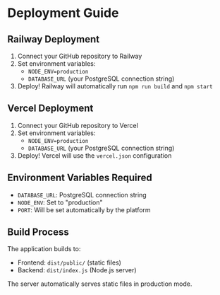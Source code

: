 # Deployment Guide

## Railway Deployment

1. Connect your GitHub repository to Railway
2. Set environment variables:
   - `NODE_ENV=production`
   - `DATABASE_URL` (your PostgreSQL connection string)
3. Deploy! Railway will automatically run `npm run build` and `npm start`

## Vercel Deployment

1. Connect your GitHub repository to Vercel
2. Set environment variables:
   - `NODE_ENV=production`
   - `DATABASE_URL` (your PostgreSQL connection string)
3. Deploy! Vercel will use the `vercel.json` configuration

## Environment Variables Required

- `DATABASE_URL`: PostgreSQL connection string
- `NODE_ENV`: Set to "production"
- `PORT`: Will be set automatically by the platform

## Build Process

The application builds to:
- Frontend: `dist/public/` (static files)
- Backend: `dist/index.js` (Node.js server)

The server automatically serves static files in production mode.